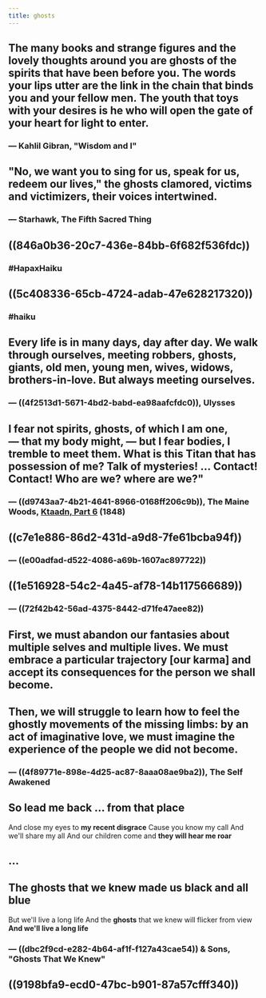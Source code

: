 ```yaml
---
title: ghosts
---
```


## The many books and strange figures and the lovely thoughts around you are **ghosts** of the spirits that have been before you. The words your lips utter are the link in the chain that binds you and your fellow men. The youth that toys with your desires is he who will open the gate of your heart for light to enter.
### — Kahlil Gibran, "Wisdom and I"

## 

## "No, we want you to sing for us, speak for us, redeem our lives," the **ghosts clamored**, victims and victimizers, their voices intertwined.
### — Starhawk, __The Fifth Sacred Thing__

## 

## ((846a0b36-20c7-436e-84bb-6f682f536fdc))
### #HapaxHaiku

## 

## ((5c408336-65cb-4724-adab-47e628217320))
### #haiku

## 

## Every life is in many days, day after day. We walk through ourselves, meeting robbers, **ghosts**, giants, old men, young men, wives, widows, brothers-in-love. But always meeting ourselves.
### — ((4f2513d1-5671-4bd2-babd-ea98aafcfdc0)), __Ulysses__

## 

## I fear not spirits, **ghosts, of which I am one**, — __that__ my body might, — but **I fear bodies**, I tremble to meet them. What is this Titan that has possession of me? Talk of mysteries! … __Contact! Contact! Who__ are we? __where__ are we?"
### — ((d9743aa7-4b21-4641-8966-0168ff206c9b)), __The Maine Woods__, [Ktaadn, Part 6](https://web.archive.org/web/20160825201903/http://thoreau.eserver.org/ktaadn06.html) (1848)

## 

## ((c7e1e886-86d2-431d-a9d8-7fe61bcba94f))
### — ((e00adfad-d522-4086-a69b-1607ac897722))

## 

## ((1e516928-54c2-4a45-af78-14b117566689))
### — ((72f42b42-56ad-4375-8442-d71fe47aee82))

## 

## First, we must abandon our fantasies about multiple selves and multiple lives. We must embrace a particular trajectory [our karma] and accept its consequences for the person we shall become.

## Then, we will struggle to learn how to **feel the ghostly movements** of the missing limbs: by an act of __imaginative love__, we must imagine the experience of the people we did not become.
### — ((4f89771e-898e-4d25-ac87-8aaa08ae9ba2)), __The Self Awakened__

## 

## So lead me back … from that place
And close my eyes to __my recent disgrace__
Cause you know my call
And we'll share my all
And our children come and __they will hear me roar__

## …

## The **ghosts** that we knew made us black and all blue
But we'll live a long life
And the **ghosts** that we knew will flicker from view
__And we'll live a long life__
### — ((dbc2f9cd-e282-4b64-af1f-f127a43cae54)) & Sons, "Ghosts That We Knew"

## 

## ((9198bfa9-ecd0-47bc-b901-87a57cfff340))

